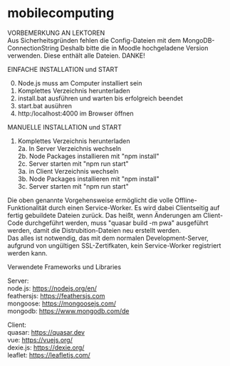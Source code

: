 # mobilecomputing

VORBEMERKUNG AN LEKTOREN  
Aus Sicherheitsgründen fehlen die Config-Dateien mit dem MongoDB-ConnectionString
Deshalb bitte die in Moodle hochgeladene Version verwenden. Diese enthält alle Dateien.
DANKE!  

EINFACHE INSTALLATION und START  

0. Node.js muss am Computer installiert sein  
1. Komplettes Verzeichnis herunterladen  
2. install.bat ausführen und warten bis erfolgreich beendet  
3. start.bat ausühren  
4. http:/localhost:4000 im Browser öffnen  

MANUELLE INSTALLATION und START  

1. Komplettes Verzeichnis herunterladen  
2a. In Server Verzeichnis wechseln  
2b. Node Packages installieren mit "npm install"  
2c. Server starten mit "npm run start"  
3a. in Client Verzeichnis wechseln  
3b. Node Packages installieren mit "npm install"  
3c. Server starten mit "npm run start"  

Die oben genannte Vorgehensweise ermöglicht die volle Offline-Funktionalität
durch einen Service-Worker. Es wird dabei Clientseitig auf fertig gebuildete
Dateien zurück. Das heißt, wenn Änderungen am Client-Code durchgeführt werden,
muss "quasar build -m pwa" ausgeführt werden, damit die Distrubition-Dateien
neu erstellt werden.  
Das alles ist notwendig, das mit dem normalen Development-Server, aufgrund
von ungültigen SSL-Zertifkaten, kein Service-Worker registriert werden kann.

Verwendete Frameworks und Libraries  

Server:  
node.js: https://nodejs.org/en/  
feathersjs: https://feathersjs.com  
mongoose: https://mongoosejs.com/  
mongodb: https://www.mongodb.com/de  

Client:  
quasar: https://quasar.dev  
vue: https://vuejs.org/  
dexie.js: https://dexie.org/  
leaflet: https://leafletjs.com/  
